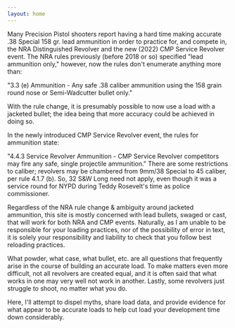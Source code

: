```yaml
---
layout: home
---
```

Many Precision Pistol shooters report having a hard time making accurate .38 Special 158 gr. lead ammunition in order to practice for, and compete in, the NRA Distinguished Revolver and the new (2022) CMP Service Revolver event. The NRA rules previously (before 2018 or so) specified "lead ammunition only," however, now the rules don't enumerate anything more than:

"3.3 (e)  Ammunition -  Any  safe  .38  caliber  ammunition  using  the  158 grain round nose or Semi-Wadcutter bullet only."

With the rule change, it is presumably possible to now use a load with a jacketed bullet; the idea being that more accuracy could be achieved in doing so.

In the newly introduced CMP Service Revolver event, the rules for ammunition state:

"4.4.3 Service Revolver Ammunition - CMP Service Revolver competitors may fire any safe, single projectile ammunition." There are some restrictions to caliber; revolvers may be chambered from 9mm/38 Special to 45 caliber, per rule 4.1.7 (b). So, 32 S&W Long need not apply, even though it was a service round for NYPD during Teddy Rosevelt's time as police commissioner.

Regardless of the NRA rule change & ambiguity around jacketed ammunition, this site is mostly concerned with lead bullets, swaged or cast, that will work for both NRA and CMP events. Naturally, as I am unable to be responsible for your loading practices, nor of the possibility of error in text, it is solely your responsibility and liability to check that you follow best reloading practices.

What powder, what case, what bullet, etc. are all questions that frequently arise in the course of building an accurate load. To make matters even more difficult, not all revolvers are created equal, and it is often said that what works in one may very well not work in another. Lastly, some revolvers just struggle to shoot, no matter what you do.

Here, I'll attempt to dispel myths, share load data, and provide evidence
for what appear to be accurate loads to help cut load your development time down considerably.
